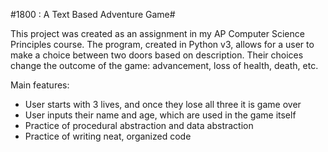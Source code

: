 #1800 : A Text Based Adventure Game#

This project was created as an assignment in my AP Computer Science Principles course. The program, created in Python v3, allows for a user to make a choice between two doors based on description. Their choices change the outcome of the game: advancement, loss of health, death, etc.

Main features:
* User starts with 3 lives, and once they lose all three it is game over
* User inputs their name and age, which are used in the game itself
* Practice of procedural abstraction and data abstraction
* Practice of writing neat, organized code
